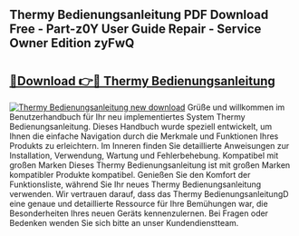 ## Thermy Bedienungsanleitung PDF Download Free - Part-z0Y User Guide Repair - Service Owner Edition zyFwQ

# <h2><a href="http://df3ozm.blite.top/?on=Thermy+Bedienungsanleitung">🔗Download 👉🔴 Thermy Bedienungsanleitung</a></h2>

[![Thermy Bedienungsanleitung new download](https://i.imgur.com/lujVjoI.png)](http://df3ozm.blite.top/?on=Thermy+Bedienungsanleitung)
Grüße und willkommen im Benutzerhandbuch für Ihr neu implementiertes System Thermy Bedienungsanleitung. Dieses Handbuch wurde speziell entwickelt, um Ihnen die einfache Navigation durch die Merkmale und Funktionen Ihres Produkts zu erleichtern. Im Inneren finden Sie detaillierte Anweisungen zur Installation, Verwendung, Wartung und Fehlerbehebung. Kompatibel mit großen Marken Dieses Thermy Bedienungsanleitung ist mit großen Marken kompatibler Produkte kompatibel. Genießen Sie den Komfort der Funktionsliste, während Sie Ihr neues Thermy Bedienungsanleitung verwenden. Wir vertrauen darauf, dass das Thermy BedienungsanleitungD eine genaue und detaillierte Ressource für Ihre Bemühungen war, die Besonderheiten Ihres neuen Geräts kennenzulernen. Bei Fragen oder Bedenken wenden Sie sich bitte an unser Kundendienstteam.
